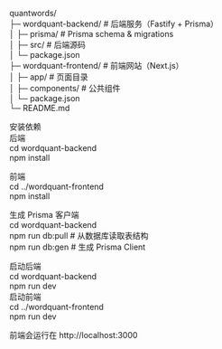 quantwords/  
├─ wordquant-backend/ # 后端服务（Fastify + Prisma）  
│ ├─ prisma/ # Prisma schema & migrations  
│ ├─ src/ # 后端源码  
│ └─ package.json  
├─ wordquant-frontend/ # 前端网站（Next.js）  
│ ├─ app/ # 页面目录  
│ ├─ components/ # 公共组件  
│ └─ package.json  
└─ README.md  

安装依赖  
后端  
cd wordquant-backend  
npm install  

前端  
cd ../wordquant-frontend  
npm install  

生成 Prisma 客户端  
cd wordquant-backend  
npm run db:pull   # 从数据库读取表结构  
npm run db:gen    # 生成 Prisma Client  

启动后端  
cd wordquant-backend  
npm run dev  
启动前端  
cd ../wordquant-frontend  
npm run dev  

前端会运行在 http://localhost:3000  
